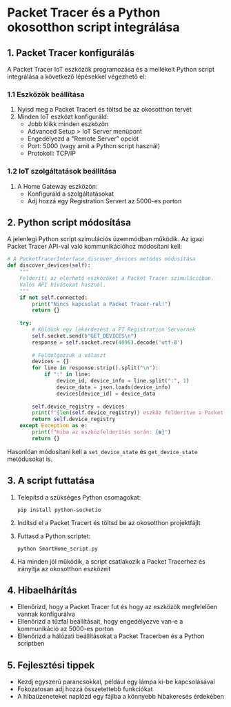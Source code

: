 # Packet Tracer és a Python okosotthon script integrálása

## 1. Packet Tracer konfigurálás

A Packet Tracer IoT eszközök programozása és a mellékelt Python script integrálása a következő lépésekkel végezhető el:

### 1.1 Eszközök beállítása

1. Nyisd meg a Packet Tracert és töltsd be az okosotthon tervét
2. Minden IoT eszközt konfiguráld:
   - Jobb klikk minden eszközön
   - Advanced Setup > IoT Server menüpont
   - Engedélyezd a "Remote Server" opciót
   - Port: 5000 (vagy amit a Python script használ)
   - Protokoll: TCP/IP

### 1.2 IoT szolgáltatások beállítása

1. A Home Gateway eszközön:
   - Konfiguráld a szolgáltatásokat
   - Adj hozzá egy Registration Servert az 5000-es porton

## 2. Python script módosítása

A jelenlegi Python script szimulációs üzemmódban működik. Az igazi Packet Tracer API-val való kommunikációhoz módosítani kell:

```python
# A PacketTracerInterface.discover_devices metódus módosítása
def discover_devices(self):
    """
    Felderíti az elérhető eszközöket a Packet Tracer szimulációban.
    Valós API hívásokat használ.
    """
    if not self.connected:
        print("Nincs kapcsolat a Packet Tracer-rel!")
        return {}
    
    try:
        # Küldünk egy lekérdezést a PT Registration Servernek
        self.socket.send(b"GET_DEVICES\n")
        response = self.socket.recv(4096).decode('utf-8')
        
        # Feldolgozzuk a választ
        devices = {}
        for line in response.strip().split("\n"):
            if ":" in line:
                device_id, device_info = line.split(":", 1)
                device_data = json.loads(device_info)
                devices[device_id] = device_data
        
        self.device_registry = devices
        print(f"{len(self.device_registry)} eszköz felderítve a Packet Tracer szimulációban")
        return self.device_registry
    except Exception as e:
        print(f"Hiba az eszközfelderítés során: {e}")
        return {}
```

Hasonlóan módosítani kell a `set_device_state` és `get_device_state` metódusokat is.

## 3. A script futtatása

1. Telepítsd a szükséges Python csomagokat:
   ```
   pip install python-socketio
   ```

2. Indítsd el a Packet Tracert és töltsd be az okosotthon projektfájlt

3. Futtasd a Python scriptet:
   ```
   python SmartHome_script.py
   ```

4. Ha minden jól működik, a script csatlakozik a Packet Tracerhez és irányítja az okosotthon eszközeit

## 4. Hibaelhárítás

- Ellenőrizd, hogy a Packet Tracer fut és hogy az eszközök megfelelően vannak konfigurálva
- Ellenőrizd a tűzfal beállításait, hogy engedélyezve van-e a kommunikáció az 5000-es porton
- Ellenőrizd a hálózati beállításokat a Packet Tracerben és a Python scriptben

## 5. Fejlesztési tippek

- Kezdj egyszerű parancsokkal, például egy lámpa ki-be kapcsolásával
- Fokozatosan adj hozzá összetettebb funkciókat
- A hibaüzeneteket naplózd egy fájlba a könnyebb hibakeresés érdekében